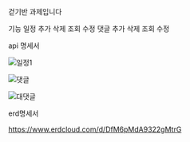 걷기반 과제입니다

기능
일정 추가 삭제 조회 수정
댓글 추가 삭제 조회 수정

api 명세서


![일정1](https://github.com/user-attachments/assets/ff732067-e014-49d7-8012-18e8c7be5f4d)

![댓글](https://github.com/user-attachments/assets/990783cf-3e32-4cdf-84ae-b83913846791)

![대댓글](https://github.com/user-attachments/assets/adcdfa32-88c9-4424-8dd2-a89bd9fdb223)

erd명세서

https://www.erdcloud.com/d/DfM6pMdA9322gMtrG
